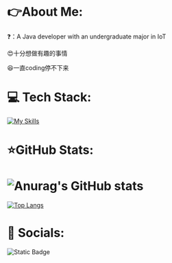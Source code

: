 # :point_right:About Me:

:question:：A Java developer with an undergraduate major in IoT

:heart_eyes:十分想做有趣的事情

:laughing:一直coding停不下来

# 💻 Tech Stack:

[![My Skills](https://skillicons.dev/icons?i=java,spring,go,html,css,js,mysql,redis,idea&theme=light)](https://skillicons.dev)

# :star:GitHub Stats:

# ![Anurag's GitHub stats](https://github-readme-stats.vercel.app/api?username=skymecode&show_icons=true)

[![Top Langs](https://github-readme-stats.vercel.app/api/top-langs/?username=skymecode)](https://github.com/anuraghazra/github-readme-stats)

# :iphone: Socials:

![Static Badge](https://img.shields.io/badge/bilibili-pass?link=https%3A%2F%2Fspace.bilibili.com%2F18188466%3Fspm_id_from%3D333.1007.0.0)



